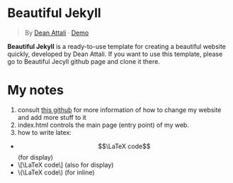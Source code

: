 # Beautiful Jekyll
> By [Dean Attali](https://deanattali.com) &middot; [Demo](https://beautifuljekyll.com/)

**Beautiful Jekyll** is a ready-to-use template for creating a beautiful website quickly, developed by Dean Attali. If you want to use this template, please go to Beautiful Jecyll github page and clone it there.

# My notes
1. consult [this github](https://github.com/daattali/beautiful-jekyll#readme) for more information of how to change my website and add more stuff to it
2. index.html controls the main page (entry point) of my web.
3. how to write latex: 
- $$\LaTeX code$$   (for display)
- \\[\LaTeX code\\] (also for display)
- \\(\LaTeX code\\) (for inline)

